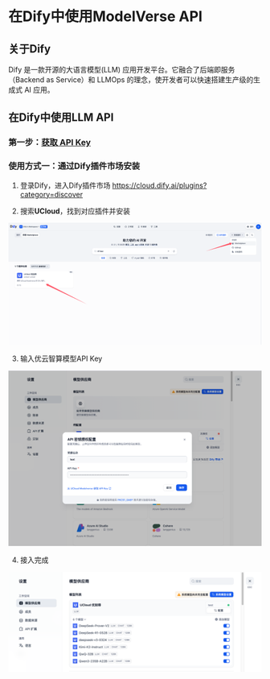 # 在Dify中使用ModelVerse API  
## 关于Dify
Dify 是一款开源的大语言模型(LLM) 应用开发平台。它融合了后端即服务（Backend as Service）和 LLMOps 的理念，使开发者可以快速搭建生产级的生成式 AI 应用。

## 在Dify中使用LLM API
### 第一步：[获取 API Key](https://console.compshare.cn/light-gpu/api-keys)

### 使用方式一：通过Dify插件市场安装
1. 登录Dify，进入Dify插件市场 https://cloud.dify.ai/plugins?category=discover

2. 搜索**UCloud**，找到对应插件并安装

![dify](/pics/dify/market.png)

3. 输入优云智算模型API Key

![dify](/pics/dify/api.png)

4. 接入完成

![dify](/pics/dify/complete.png)

